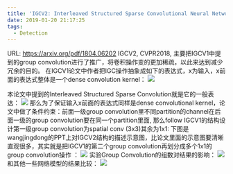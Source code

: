 ```yaml
---
title: 'IGCV2: Interleaved Structured Sparse Convolutional Neural Networks'
date: 2019-01-20 21:17:25
tags:
  - Detection
---
```

URL: https://arxiv.org/pdf/1804.06202
IGCV2, CVPR2018, 主要把IGCV1中提到的group convolution进行了推广，将卷积操作变的更加稀疏，以此来达到减少冗余的目的。
在IGCV1论文中作者把IGC操作抽象成如下的表达式，x为输入，x前面的表达式整体是一个dense convolution kernel：
![](IGCV2-Interleaved-Structured-Sparse-Convolutional-Neural-Networks-f1ed32b809c7dda6f6c1b5a8834e594e6c0b99ce.png)

本论文中提到的Interleaved Structured Sparse Convolution就是它的一般表达：
![](IGCV2-Interleaved-Structured-Sparse-Convolutional-Neural-Networks-c181db945a7431adc7c182e16398ada2cc287be4.png)
那么为了保证输入x前面的表达式同样是dense convolutional kernel，论文中做了条件约束：前面一级group convolution里不同partition的channel在后面一级的group convolution要在同一个partition里面, 那么follow IGCV1的结构设计第一级group convolution为spatial conv (3x3)其余为1x1:
下图是wangjingdong的PPT上对IGCV2结构的描述示意图，比论文里面的示意图要清晰直观很多，其实就是把IGCV1的第二个group convolution再划分成多个1x1的group convolution操作 ：
![](IGCV2-Interleaved-Structured-Sparse-Convolutional-Neural-Networks-6268924f405c5224270e8fe5c80de272c04dbfa2_1_690x286.png)
实验Group Convolution的组数对结果的影响：
![](IGCV2-Interleaved-Structured-Sparse-Convolutional-Neural-Networks-b493611cc06c1996f7187b42c8cceaffa7452a20_1_539x500.png)
和其他一些网络模型的结果比较：
![](IGCV2-Interleaved-Structured-Sparse-Convolutional-Neural-Networks-e6c4c428b992b470ad7c2655ef49528184b321e9_1_608x500.png)
